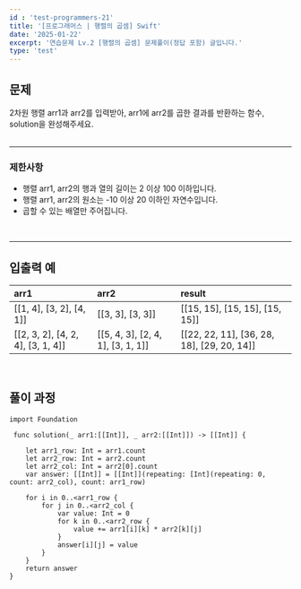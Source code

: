 ```yaml
---
id : 'test-programmers-21'
title: '[프로그래머스 | 행렬의 곱셈] Swift'
date: '2025-01-22'
excerpt: '연습문제 Lv.2 [행렬의 곱셈] 문제풀이(정답 포함) 글입니다.'
type: 'test'
---
```


## 문제

2차원 행렬 arr1과 arr2를 입력받아, arr1에 arr2를 곱한 결과를 반환하는 함수, solution을 완성해주세요.<br>
<br>

***

### 제한사항

* 행렬 arr1, arr2의 행과 열의 길이는 2 이상 100 이하입니다.
* 행렬 arr1, arr2의 원소는 -10 이상 20 이하인 자연수입니다.
* 곱할 수 있는 배열만 주어집니다.
<br>

***

## 입출력 예

|arr1|arr2|result|
|:-|:-|:-|
|\[[1, 4], [3, 2], [4, 1]]|\[[3, 3], [3, 3]]|\[[15, 15], [15, 15], [15, 15]]|
|\[[2, 3, 2], [4, 2, 4], [3, 1, 4]]|\[[5, 4, 3], [2, 4, 1], [3, 1, 1]]|\[[22, 22, 11], [36, 28, 18], [29, 20, 14]]|

<br>

## 풀이 과정

~~~
import Foundation

 func solution(_ arr1:[[Int]], _ arr2:[[Int]]) -> [[Int]] {
        
    let arr1_row: Int = arr1.count
    let arr2_row: Int = arr2.count
    let arr2_col: Int = arr2[0].count
    var answer: [[Int]] = [[Int]](repeating: [Int](repeating: 0, count: arr2_col), count: arr1_row)
        
    for i in 0..<arr1_row {    
        for j in 0..<arr2_col {    
            var value: Int = 0    
            for k in 0..<arr2_row {    
                value += arr1[i][k] * arr2[k][j]        
            }
            answer[i][j] = value
        }
    }       
    return answer
}
~~~